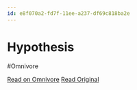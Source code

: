 ```yaml
---
id: e8f070a2-fd7f-11ee-a237-df69c818ba2e
---
```


# Hypothesis
#Omnivore

[Read on Omnivore](https://omnivore.app/me/hypothesis-18ef132eda7)
[Read Original](https://hypothes.is/a/zSQObP14Ee6rhLuuUFHMaQ)

